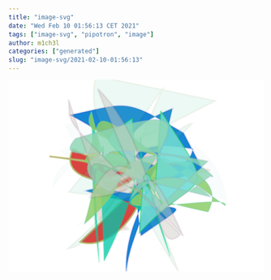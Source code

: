 ```yaml
---
title: "image-svg"
date: "Wed Feb 10 01:56:13 CET 2021"
tags: ["image-svg", "pipotron", "image"]
author: m1ch3l
categories: ["generated"]
slug: "image-svg/2021-02-10-01:56:13"
---
```


![](image.svg)

